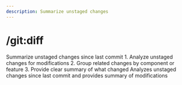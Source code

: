 ```yaml
---
description: Summarize unstaged changes
---
```


# /git:diff

<instructions>
Summarize unstaged changes since last commit
</instructions>

<approach>
1. Analyze unstaged changes for modifications
2. Group related changes by component or feature
3. Provide clear summary of what changed
</approach>

<context>
Analyzes unstaged changes since last commit and provides summary of modifications
</context>